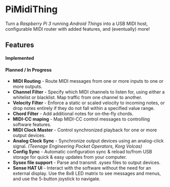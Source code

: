 # PiMidiThing
Turn a *Raspberry Pi 3* running *Android Things* into a USB MIDI host, configurable MIDI router with added features, and (eventually) more!

## Features
#### Implemented
#### Planned / In Progress
* **MIDI Routing** - Route MIDI messages from one or more inputs to one or more outputs.
* **Channel Filter** - Specify which MIDI channels to listen for, using either a whitelist or blacklist. Map traffic from one channel to another.
* **Velocity Filter** - Enforce a static or scaled velocity to incoming notes, or drop notes entirely if they do not fall within a specified value range.
* **Chord Filter** - Add additional notes for on-the-fly chords.
* **MIDI-CC maping** - Map MIDI-CC control messages to controlling software features.
* **MIDI Clock Master** - Control synchronized playback for one or more output devices.
* **Analog Clock Sync** - Synchronize output devices using an analog-click signal. *(Teenage Engineering Pocket Operators, Korg Volcas)*
* **Config Sync** - Automatic configuration sync & reload to/from USB storage for quick & easy updates from your computer.
* **Sysex file support** - Parse and transmit .sysex files to output devices.
* **Sense HAT UI** - Interact with the software without the need for an external display. Use the 8x8 LED matrix to see messages and menus, and use the 5-button joystick to navigate.
